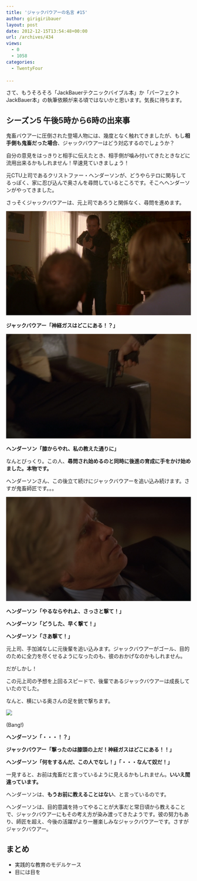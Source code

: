```yaml
---
title: 'ジャックバウアーの名言 #15'
author: girigiribauer
layout: post
date: 2012-12-15T13:54:48+00:00
url: /archives/434
views:
  - 0
  - 1058
categories:
  - TwentyFour

---
```

さて、もうそろそろ「JackBauerテクニックバイブル本」か「パーフェクトJackBauer本」の執筆依頼が来る頃ではないかと思います。気長に待ちます。

## シーズン5 午後5時から6時の出来事

鬼畜バウアーに圧倒された登場人物には、幾度となく触れてきましたが、もし**相手側も鬼畜だった場合**、ジャックバウアーはどう対応するのでしょうか？

自分の意見をはっきりと相手に伝えたとき、相手側が噛み付いてきたときなどに流用出来るかもしれません！早速見ていきましょう！

元CTU上司であるクリストファー・ヘンダーソンが、どうやらテロに関与してるっぽく、家に忍び込んで奥さんを尋問しているところです。そこへヘンダーソンがやってきました。

さっそくジャックバウアーは、元上司であろうと関係なく、尋問を進めます。

![ジャックバウアー「神経ガスはどこにある！？」][1]

**ジャックバウアー「神経ガスはどこにある！？」**

![ヘンダーソン「膝からやれ、私の教えた通りに」][2]

**ヘンダーソン「膝からやれ、私の教えた通りに」**

なんとびっくり。この人、**尋問され始めるのと同時に後進の育成に手をかけ始めました。本物です。**

ヘンダーソンさん、この後立て続けにジャックバウアーを追い込み続けます。さすが鬼畜師匠です。。。

![ヘンダーソン「やるならやれよ、さっさと撃て！」][3]

**ヘンダーソン「やるならやれよ、さっさと撃て！」**

**ヘンダーソン「どうした、早く撃て！」**

**ヘンダーソン「さあ撃て！」**

元上司、手加減なしに元後輩を追い込みます。ジャックバウアーがゴール、目的のために全力を尽くせるようになったのも、彼のおかげなのかもしれません。

だがしかし！

この元上司の予想を上回るスピードで、後輩であるジャックバウアーは成長していたのでした。

なんと、横にいる奥さんの足を銃で撃ちます。

![][4]

(Bang!)

**ヘンダーソン「・・・！？」**

**ジャックバウアー「撃ったのは膝頭の上だ！神経ガスはどこにある！！」**

**ヘンダーソン「何をするんだ、この人でなし！」「・・・なんて奴だ！」**

一見すると、お前は鬼畜だと言っているように見えるかもしれません。**いいえ間違っています。**

ヘンダーソンは、**もうお前に教えることはない**、と言っているのです。

ヘンダーソンは、目的意識を持ってやることが大事だと常日頃から教えることで、ジャックバウアーにもその考え方が染み渡ってきたようです。彼の努力もあり、師匠を超え、今後の活躍がより一層楽しみなジャックバウアーです。さすがジャックバウアー。

## まとめ

  * 実践的な教育のモデルケース
  * 目には目を

 [1]: /img/2012/12/24advent15-012.png
 [2]: /img/2012/12/24advent15-022.png
 [3]: /img/2012/12/24advent15-032.png
 [4]: /img/2012/12/24advent15-042.png

